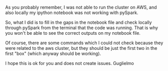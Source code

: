 As you probably remember, I was not able to run the cluster on AWS, and also locally my ipython notebook was not working with pySpark.

So, what I did is to fill in the gaps in the notebook file and check locally through pySpark from the terminal that the code was running.
That is why you won't be able to see the correct outputs on my notebook file.

Of course, there are some commands which I could not check because they were related to the aws cluster, but they should be just the first two in the first "box" (which anyway should be working).

I hope this is ok for you and does not create issues.
Guglielmo